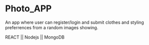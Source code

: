 # Photo_APP

An app where user can register/login and submit clothes and styling preferrences from a random images showing. 

REACT || Nodejs || MongoDB
